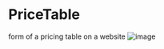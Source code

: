 # PriceTable
form of a pricing table on a website
![image](https://user-images.githubusercontent.com/74864420/195624635-017cf847-9932-4ddf-ba45-b65ea87c21ac.png)
